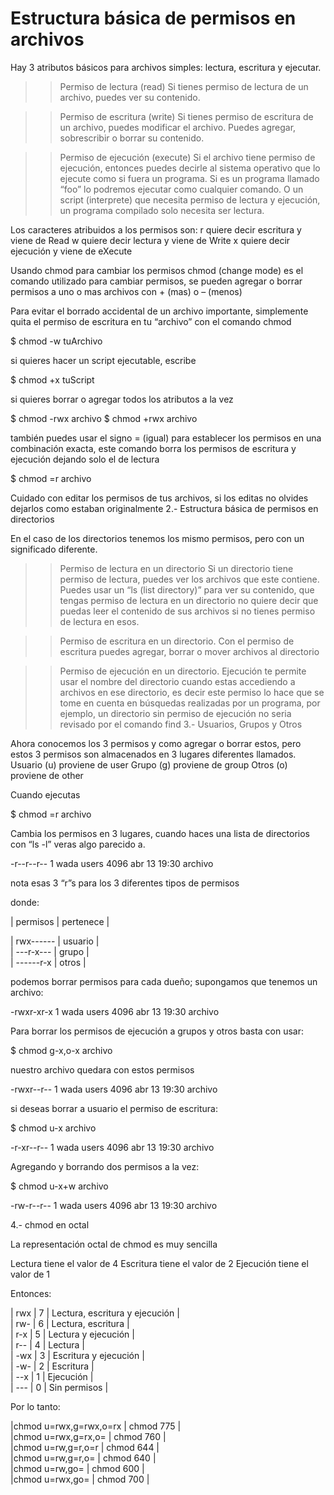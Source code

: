 # Estructura básica de permisos en archivos

Hay 3 atributos básicos para archivos simples: lectura, escritura y ejecutar.

>> Permiso de lectura (read)
Si tienes permiso de lectura de un archivo, puedes ver su contenido.

>> Permiso de escritura (write)
Si tienes permiso de escritura de un archivo, puedes modificar el archivo. Puedes agregar, sobrescribir o borrar su contenido.

>> Permiso de ejecución (execute)
Si el archivo tiene permiso de ejecución, entonces puedes decirle al sistema operativo que lo ejecute como si fuera un programa. Si es un programa llamado “foo” lo podremos ejecutar como cualquier comando.
O un script (interprete) que necesita permiso de lectura y ejecución, un programa compilado solo necesita ser lectura.

Los caracteres atribuidos a los permisos son:
r quiere decir escritura y viene de Read
w quiere decir lectura y viene de Write
x quiere decir ejecución y viene de eXecute

Usando chmod para cambiar los permisos
chmod (change mode) es el comando utilizado para cambiar permisos, se pueden agregar o borrar permisos a uno o mas archivos con + (mas) o – (menos)

Para evitar el borrado accidental de un archivo importante, simplemente quita el permiso de escritura en tu “archivo” con el comando chmod

$ chmod -w tuArchivo

si quieres hacer un script ejecutable, escribe

$ chmod +x tuScript

si quieres borrar o agregar todos los atributos a la vez

$ chmod -rwx archivo
$ chmod +rwx archivo

también puedes usar el signo = (igual) para establecer los permisos en una combinación exacta, este comando borra los permisos de escritura y ejecución dejando solo el de lectura

$ chmod =r archivo

Cuidado con editar los permisos de tus archivos, si los editas no olvides dejarlos como estaban originalmente
2.- Estructura básica de permisos en directorios

En el caso de los directorios tenemos los mismo permisos, pero con un significado diferente.

>> Permiso de lectura en un directorio
Si un directorio tiene permiso de lectura, puedes ver los archivos que este contiene. Puedes usar un “ls (list directory)” para ver su contenido, que tengas permiso de lectura en un directorio no quiere decir que puedas leer el contenido de sus archivos si no tienes permiso de lectura en esos.

>> Permiso de escritura en un directorio.
Con el permiso de escritura puedes agregar, borrar o mover archivos al directorio

>> Permiso de ejecución en un directorio.
Ejecución te permite usar el nombre del directorio cuando estas accediendo a archivos en ese directorio, es decir este permiso lo hace que se tome en cuenta en búsquedas realizadas por un programa, por ejemplo, un directorio sin permiso de ejecución no seria revisado por el comando find
3.- Usuarios, Grupos y Otros

Ahora conocemos los 3 permisos y como agregar o borrar estos, pero estos 3 permisos son almacenados en 3 lugares diferentes llamados.
Usuario (u) proviene de user
Grupo (g) proviene de group
Otros (o) proviene de other

Cuando ejecutas

$ chmod =r archivo

Cambia los permisos en 3 lugares, cuando haces una lista de directorios con “ls -l” veras algo parecido a.

-r--r--r--    1  wada  users  4096 abr 13 19:30 archivo

nota esas 3 “r”s para los 3 diferentes tipos de permisos

donde:


|  permisos   |  pertenece  |  

|  rwx------  | usuario     |  
|  ---r-x---  | grupo       |  
|  ------r-x  | otros       |  


podemos borrar permisos para cada dueño; supongamos que tenemos un archivo:

-rwxr-xr-x    1  wada  users  4096 abr 13 19:30 archivo

Para borrar los permisos de ejecución a grupos y otros basta con usar:

$ chmod g-x,o-x archivo

nuestro archivo quedara con estos permisos

-rwxr--r--    1  wada  users  4096 abr 13 19:30 archivo

si deseas borrar a usuario el permiso de escritura:

$ chmod u-x archivo

-r-xr--r--    1  wada  users  4096 abr 13 19:30 archivo

Agregando y borrando dos permisos a la vez:

$ chmod u-x+w archivo

-rw-r--r--    1  wada  users  4096 abr 13 19:30 archivo


4.- chmod en octal

La representación octal de chmod es muy sencilla

Lectura tiene el valor de 4
Escritura tiene el valor de 2
Ejecución tiene el valor de 1

Entonces:

| rwx |  7  | Lectura, escritura y ejecución    |  
| rw- |  6  | Lectura, escritura        |  
| r-x |  5  | Lectura y ejecución       |  
| r-- |  4  | Lectura               |  
| -wx |  3  | Escritura y ejecución             |  
| -w- |  2  | Escritura                         |  
| --x |  1  | Ejecución             |  
| --- |  0  | Sin permisos          |  
  
Por lo tanto:  
  
|chmod u=rwx,g=rwx,o=rx  | chmod 775 |   
|chmod u=rwx,g=rx,o=     | chmod 760 |  
|chmod u=rw,g=r,o=r      | chmod 644 |  
|chmod u=rw,g=r,o=       | chmod 640 |  
|chmod u=rw,go=          | chmod 600 |  
|chmod u=rwx,go=         | chmod 700 |  
     
